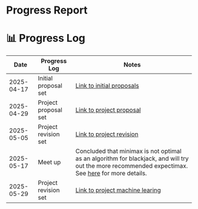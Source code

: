 # Progress Report

# 📊 Progress Log

| Date       | Progress Log                       | Notes                                |
|------------|------------------------------------|--------------------------------------|
| 2025-04-17 | Initial proposal set               | [Link to initial proposals](https://docs.google.com/presentation/d/1h08vLFtgbpRTbGIB-irMOaQH7YDbldlitZrJx3UhOXw/edit?usp=sharing)|
| 2025-04-29 | Project proposal set               | [Link to project proposal](https://docs.google.com/presentation/d/1PhAgrCLQFOyuSNn9m_dn_GebH-w0txDpiTCsb4QrWjY/edit?usp=sharing) |
| 2025-05-05 | Project revision set               | [Link to project revision](https://docs.google.com/presentation/d/1EX1xMv10ShAO_0DH6ND6nNhmkpi7Kte4FElJsngIejg/edit) |
| 2025-05-17 | Meet up                            | Concluded that minimax is not optimal as an algorithm for blackjack, and will try out the more recommended expectimax. See [here](https://stackoverflow.com/questions/31904468/blackjack-minimax-algorithm) for more details. |
| 2025-05-29 | Project revision set               | [Link to project machine learing](https://docs.google.com/presentation/d/1oXwCmPFSoc4kJ1Zxv1RyYzh64NA5eVnK/edit?usp=sharing&ouid=103399629112844789540&rtpof=true&sd=true)|
